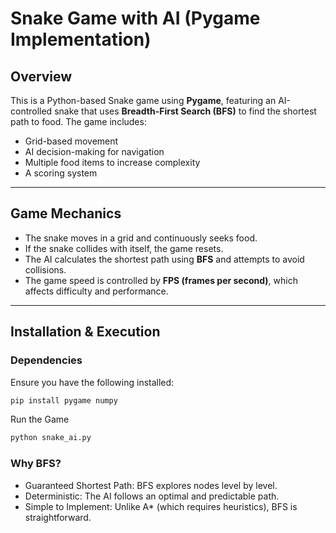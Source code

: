 # Snake Game with AI (Pygame Implementation)

## Overview

This is a Python-based Snake game using **Pygame**, featuring an AI-controlled snake that uses **Breadth-First Search (BFS)** to find the shortest path to food. The game includes:

- Grid-based movement  
- AI decision-making for navigation  
- Multiple food items to increase complexity  
- A scoring system  

---

## Game Mechanics  

- The snake moves in a grid and continuously seeks food.  
- If the snake collides with itself, the game resets.  
- The AI calculates the shortest path using **BFS** and attempts to avoid collisions.  
- The game speed is controlled by **FPS (frames per second)**, which affects difficulty and performance.  

---

## Installation & Execution  

### Dependencies  

Ensure you have the following installed:  

```bash
pip install pygame numpy
```
Run the Game
```bash
python snake_ai.py
```


### Why BFS?
- Guaranteed Shortest Path: BFS explores nodes level by level.
- Deterministic: The AI follows an optimal and predictable path.
- Simple to Implement: Unlike A* (which requires heuristics), BFS is straightforward.
